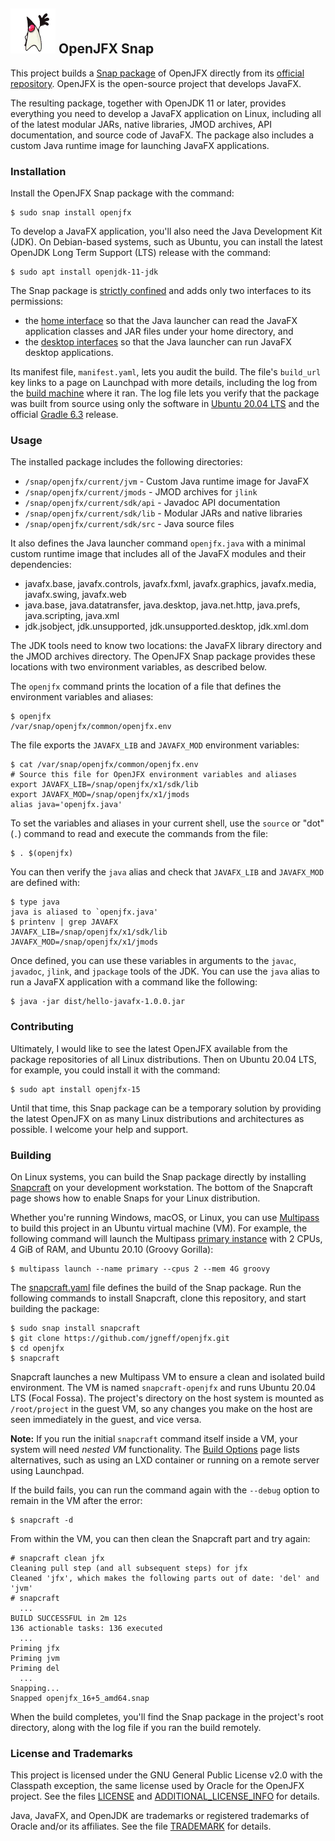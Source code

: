 ## ![Duke, the Java mascot, waving](images/icon.png) OpenJFX Snap

This project builds a [Snap package](https://snapcraft.io) of OpenJFX directly from its [official repository](https://github.com/openjdk/jfx). OpenJFX is the open-source project that develops JavaFX.

The resulting package, together with OpenJDK 11 or later, provides everything you need to develop a JavaFX application on Linux, including all of the latest modular JARs, native libraries, JMOD archives, API documentation, and source code of JavaFX. The package also includes a custom Java runtime image for launching JavaFX applications.

### Installation

Install the OpenJFX Snap package with the command:

```console
$ sudo snap install openjfx
```

To develop a JavaFX application, you'll also need the Java Development Kit (JDK). On Debian-based systems, such as Ubuntu, you can install the latest OpenJDK Long Term Support (LTS) release with the command:

```console
$ sudo apt install openjdk-11-jdk
```

The Snap package is [strictly confined](https://snapcraft.io/docs/snap-confinement) and adds only two interfaces to its permissions:

* the [home interface](https://snapcraft.io/docs/home-interface) so that the Java launcher can read the JavaFX application classes and JAR files under your home directory, and
* the [desktop interfaces](https://snapcraft.io/docs/desktop-interfaces) so that the Java launcher can run JavaFX desktop applications.

Its manifest file, `manifest.yaml`, lets you audit the build. The file's `build_url` key links to a page on Launchpad with more details, including the log from the [build machine](https://launchpad.net/builders) where it ran. The log file lets you verify that the package was built from source using only the software in [Ubuntu 20.04 LTS](https://cloud-images.ubuntu.com/focal/current/) and the official [Gradle 6.3](https://gradle.org/releases/) release.

### Usage

The installed package includes the following directories:

* `/snap/openjfx/current/jvm` - Custom Java runtime image for JavaFX
* `/snap/openjfx/current/jmods` - JMOD archives for `jlink`
* `/snap/openjfx/current/sdk/api` - Javadoc API documentation
* `/snap/openjfx/current/sdk/lib` - Modular JARs and native libraries
* `/snap/openjfx/current/sdk/src` - Java source files

It also defines the Java launcher command `openjfx.java` with a minimal custom runtime image that includes all of the JavaFX modules and their dependencies:

* javafx.base, javafx.controls, javafx.fxml, javafx.graphics, javafx.media, javafx.swing, javafx.web
* java.base, java.datatransfer, java.desktop, java.net.http, java.prefs, java.scripting, java.xml
* jdk.jsobject, jdk.unsupported, jdk.unsupported.desktop, jdk.xml.dom

The JDK tools need to know two locations: the JavaFX library directory and the JMOD archives directory. The OpenJFX Snap package provides these locations with two environment variables, as described below.

The `openjfx` command prints the location of a file that defines the environment variables and aliases:

```console
$ openjfx
/var/snap/openjfx/common/openjfx.env
```

The file exports the `JAVAFX_LIB` and `JAVAFX_MOD` environment variables:

```console
$ cat /var/snap/openjfx/common/openjfx.env
# Source this file for OpenJFX environment variables and aliases
export JAVAFX_LIB=/snap/openjfx/x1/sdk/lib
export JAVAFX_MOD=/snap/openjfx/x1/jmods
alias java='openjfx.java'
```

To set the variables and aliases in your current shell, use the `source` or "dot" (`.`) command to read and execute the commands from the file:

```console
$ . $(openjfx)
```

You can then verify the `java` alias and check that `JAVAFX_LIB` and `JAVAFX_MOD` are defined with:

```console
$ type java
java is aliased to `openjfx.java'
$ printenv | grep JAVAFX
JAVAFX_LIB=/snap/openjfx/x1/sdk/lib
JAVAFX_MOD=/snap/openjfx/x1/jmods
```

Once defined, you can use these variables in arguments to the `javac`, `javadoc`, `jlink`, and `jpackage` tools of the JDK. You can use the `java` alias to run a JavaFX application with a command like the following:

```console
$ java -jar dist/hello-javafx-1.0.0.jar
```

### Contributing

Ultimately, I would like to see the latest OpenJFX available from the package repositories of all Linux distributions. Then on Ubuntu 20.04 LTS, for example, you could install it with the command:

```console
$ sudo apt install openjfx-15
```

Until that time, this Snap package can be a temporary solution by providing the latest OpenJFX on as many Linux distributions and architectures as possible. I welcome your help and support.

### Building

On Linux systems, you can build the Snap package directly by installing [Snapcraft](https://snapcraft.io/snapcraft) on your development workstation. The bottom of the Snapcraft page shows how to enable Snaps for your Linux distribution.

Whether you're running Windows, macOS, or Linux, you can use [Multipass](https://multipass.run) to build this project in an Ubuntu virtual machine (VM). For example, the following command will launch the Multipass [primary instance](https://multipass.run/docs/primary-instance) with 2 CPUs, 4 GiB of RAM, and Ubuntu 20.10 (Groovy Gorilla):

```console
$ multipass launch --name primary --cpus 2 --mem 4G groovy
```

The [snapcraft.yaml](snap/snapcraft.yaml) file defines the build of the Snap package. Run the following commands to install Snapcraft, clone this repository, and start building the package:

```console
$ sudo snap install snapcraft
$ git clone https://github.com/jgneff/openjfx.git
$ cd openjfx
$ snapcraft
```

Snapcraft launches a new Multipass VM to ensure a clean and isolated build environment. The VM is named `snapcraft-openjfx` and runs Ubuntu 20.04 LTS (Focal Fossa). The project's directory on the host system is mounted as `/root/project` in the guest VM, so any changes you make on the host are seen immediately in the guest, and vice versa.

**Note:** If you run the initial `snapcraft` command itself inside a VM, your system will need *nested VM* functionality. The [Build Options](https://snapcraft.io/docs/build-options) page lists alternatives, such as using an LXD container or running on a remote server using Launchpad.

If the build fails, you can run the command again with the `--debug` option to remain in the VM after the error:

```console
$ snapcraft -d
```

From within the VM, you can then clean the Snapcraft part and try again:

```console
# snapcraft clean jfx
Cleaning pull step (and all subsequent steps) for jfx
Cleaned 'jfx', which makes the following parts out of date: 'del' and 'jvm'
# snapcraft
  ...
BUILD SUCCESSFUL in 2m 12s
136 actionable tasks: 136 executed
  ...
Priming jfx
Priming jvm
Priming del
  ...
Snapping...
Snapped openjfx_16+5_amd64.snap
```

When the build completes, you'll find the Snap package in the project's root directory, along with the log file if you ran the build remotely.

### License and Trademarks

This project is licensed under the GNU General Public License v2.0 with the Classpath exception, the same license used by Oracle for the OpenJFX project. See the files [LICENSE](LICENSE) and [ADDITIONAL_LICENSE_INFO](ADDITIONAL_LICENSE_INFO) for details.

Java, JavaFX, and OpenJDK are trademarks or registered trademarks of Oracle and/or its affiliates. See the file [TRADEMARK](TRADEMARK) for details.

